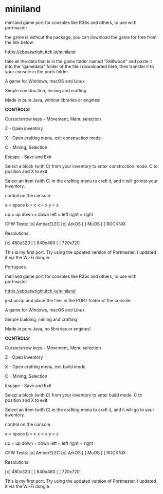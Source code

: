 # miniland


miniland game port for consoles like R36s and others, to use with portmaster

the game is without the package, you can download the game for free from the link below.

https://eboatwright.itch.io/miniland

take all the data that is in the game folder named "Skillwood" and paste it into the "gamedata" folder of the file I downloaded here, then transfer it to your console in the ports folder.

A game for Windows, macOS and Linux

Simple construction, mining and crafting

Made in pure Java, without libraries or engines!

**CONTROLS:**

Cursor/arrow keys - Movement, Menu selection

Z - Open inventory

X - Open crafting menu, exit construction mode

C - Mining, Selection

Escape - Save and Exit

Select a block (with C) from your inventory to enter construction mode. C to position and X to exit.

Select an item (with C) in the crafting menu to craft it, and it will go into your inventory.

control on the console.

a = space
b = c
x = x
y = z

up = up
down = down
left = left
right = right

CFW Tests:
[x] AmberELEC
[x] ArkOS
[ ] MuOS
[ ] ROCKNIX

Resolutions:

[x] 480x320
[ ] 640x480
[ ] 720x720

This is my first port. Try using the updated version of Portmaster. I updated it via the Wi-Fi dongle.



Português.

miniland game port for consoles like R36s and others, to use with portmaster

https://eboatwright.itch.io/miniland

just unzip and place the files in the PORT folder of the console.

A game for Windows, macOS and Linux

Simple building, mining and crafting

Made in pure Java, no libraries or engines!

**CONTROLS:**

Cursor/arrow keys - Movement, Menu selection

Z - Open inventory

X - Open crafting menu, exit build mode

C - Mining, Selection

Escape - Save and Exit

Select a block (with C) from your inventory to enter build mode. C to position and X to exit.

Select an item (with C) in the crafting menu to craft it, and it will go to your inventory.

control on the console.

a = space
b = c
x = x
y = z

up = up
down = down
left = left
right = right

CFW Tests:
[x] AmberELEC
[x] ArkOS
[ ] MuOS
[ ] ROCKNIX

Resolutions:

[x] 480x320
[ ] 640x480
[ ] 720x720

This is my first port. Try using the updated version of Portmaster. I updated it via the Wi-Fi dongle.
